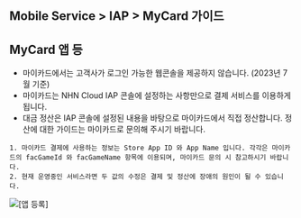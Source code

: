 ## Mobile Service > IAP > MyCard 가이드

## MyCard 앱 등

- 마이카드에서는 고객사가 로그인 가능한 웹콘솔을 제공하지 않습니다. (2023년 7월 기준)
- 마이카드는 NHN Cloud IAP 콘솔에 설정하는 사항만으로 결제 서비스를 이용하게 됩니다.
- 대금 정산은 IAP 콘솔에 설정된 내용을 바탕으로 마이카드에서 직접 정산합니다. 정산에 대한 가이드는 마이카드로 문의해 주시기 바랍니다.

```
1. 마이카드 결제에 사용하는 정보는 Store App ID 와 App Name 입니다. 각각은 마이카드의 facGameId 와 facGameName 항목에 이용되며, 마이카드 문의 시 참고하시기 바랍니다.
2. 현재 운영중인 서비스라면 두 값의 수정은 결제 및 정산에 장애의 원인이 될 수 있습니다.  
```
![[앱 등록]](http://static.toastoven.net/prod_iap/iap-console-new-app.png)